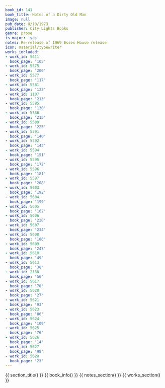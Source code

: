 ```yaml
---
book_id: 141
book_title: Notes of a Dirty Old Man
image: null
pub_date: 0/10/1973
publisher: City Lights Books
genre: prose
is_major: 'yes'
notes: Re-release of 1969 Essex House release
icon: material/typewriter
works_included:
- work_id: 5611
  book_page: '105'
- work_id: 5575
  book_page: '206'
- work_id: 5577
  book_page: '117'
- work_id: 5581
  book_page: '122'
- work_id: 1107
  book_page: '213'
- work_id: 5585
  book_page: '130'
- work_id: 5586
  book_page: '215'
- work_id: 5589
  book_page: '225'
- work_id: 5591
  book_page: '140'
- work_id: 5592
  book_page: '143'
- work_id: 5594
  book_page: '151'
- work_id: 5595
  book_page: '172'
- work_id: 5596
  book_page: '181'
- work_id: 5597
  book_page: '208'
- work_id: 5603
  book_page: '192'
- work_id: 5604
  book_page: '199'
- work_id: 5605
  book_page: '162'
- work_id: 5606
  book_page: '220'
- work_id: 5607
  book_page: '234'
- work_id: 5608
  book_page: '186'
- work_id: 5609
  book_page: '247'
- work_id: 5610
  book_page: '49'
- work_id: 5613
  book_page: '38'
- work_id: 2130
  book_page: '56'
- work_id: 5617
  book_page: '70'
- work_id: 5620
  book_page: '27'
- work_id: 5621
  book_page: '93'
- work_id: 5623
  book_page: '86'
- work_id: 5624
  book_page: '109'
- work_id: 5625
  book_page: '76'
- work_id: 5626
  book_page: '14'
- work_id: 5627
  book_page: '98'
- work_id: 5628
  book_page: '23'
---
```


{{ section_title() }}
{{ book_info() }}
{{ notes_section() }}
{{ works_section() }}
